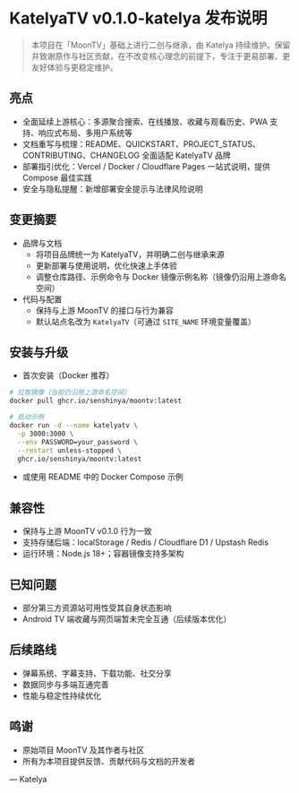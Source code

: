 # KatelyaTV v0.1.0-katelya 发布说明

> 本项目在「MoonTV」基础上进行二创与继承，由 Katelya 持续维护。保留并致谢原作与社区贡献，在不改变核心理念的前提下，专注于更易部署、更友好体验与更稳定维护。

## 亮点
- 全面延续上游核心：多源聚合搜索、在线播放、收藏与观看历史、PWA 支持、响应式布局、多用户系统等
- 文档重写与梳理：README、QUICKSTART、PROJECT_STATUS、CONTRIBUTING、CHANGELOG 全面适配 KatelyaTV 品牌
- 部署指引优化：Vercel / Docker / Cloudflare Pages 一站式说明，提供 Compose 最佳实践
- 安全与隐私提醒：新增部署安全提示与法律风险说明

## 变更摘要
- 品牌与文档
  - 将项目品牌统一为 KatelyaTV，并明确二创与继承来源
  - 更新部署与使用说明，优化快速上手体验
  - 调整仓库路径、示例命令与 Docker 镜像示例名称（镜像仍沿用上游命名空间）
- 代码与配置
  - 保持与上游 MoonTV 的接口与行为兼容
  - 默认站点名改为 `KatelyaTV`（可通过 `SITE_NAME` 环境变量覆盖）

## 安装与升级
- 首次安装（Docker 推荐）
```bash
# 拉取镜像（当前仍沿用上游命名空间）
docker pull ghcr.io/senshinya/moontv:latest

# 启动示例
docker run -d --name katelyatv \
  -p 3000:3000 \
  --env PASSWORD=your_password \
  --restart unless-stopped \
  ghcr.io/senshinya/moontv:latest
```
- 或使用 README 中的 Docker Compose 示例

## 兼容性
- 保持与上游 MoonTV v0.1.0 行为一致
- 支持存储后端：localStorage / Redis / Cloudflare D1 / Upstash Redis
- 运行环境：Node.js 18+；容器镜像支持多架构

## 已知问题
- 部分第三方资源站可用性受其自身状态影响
- Android TV 端收藏与网页端暂未完全互通（后续版本优化）

## 后续路线
- 弹幕系统、字幕支持、下载功能、社交分享
- 数据同步与多端互通完善
- 性能与稳定性持续优化

## 鸣谢
- 原始项目 MoonTV 及其作者与社区
- 所有为本项目提供反馈、贡献代码与文档的开发者

— Katelya